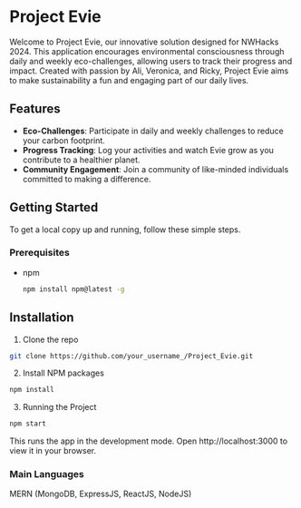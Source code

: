 # Project Evie

Welcome to Project Evie, our innovative solution designed for NWHacks 2024. This application encourages environmental consciousness through daily and weekly eco-challenges, allowing users to track their progress and impact. Created with passion by Ali, Veronica, and Ricky, Project Evie aims to make sustainability a fun and engaging part of our daily lives.

## Features

- **Eco-Challenges**: Participate in daily and weekly challenges to reduce your carbon footprint.
- **Progress Tracking**: Log your activities and watch Evie grow as you contribute to a healthier planet.
- **Community Engagement**: Join a community of like-minded individuals committed to making a difference.

## Getting Started

To get a local copy up and running, follow these simple steps.

### Prerequisites

- npm
  ```sh
  npm install npm@latest -g
  ```

## Installation

1. Clone the repo
```sh
git clone https://github.com/your_username_/Project_Evie.git
```
2. Install NPM packages
```sh
npm install
```
3. Running the Project
```sh
npm start
```
This runs the app in the development mode.
Open http://localhost:3000 to view it in your browser.

### Main Languages

MERN (MongoDB, ExpressJS, ReactJS, NodeJS)
